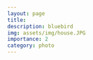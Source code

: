 ```yaml
---
layout: page
title:
description: bluebird
img: assets/img/house.JPG
importance: 2
category: photo
---
```

